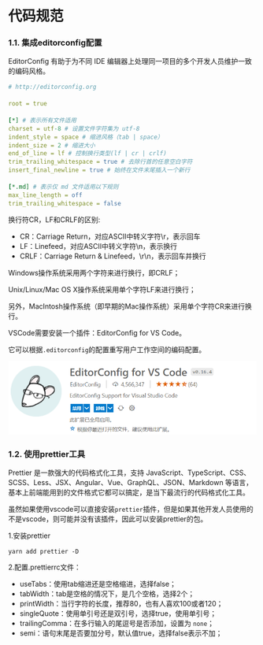 # 代码规范

### 1.1. 集成editorconfig配置

EditorConfig 有助于为不同 IDE 编辑器上处理同一项目的多个开发人员维护一致的编码风格。

```yaml
# http://editorconfig.org

root = true

[*] # 表示所有文件适用
charset = utf-8 # 设置文件字符集为 utf-8
indent_style = space # 缩进风格（tab | space）
indent_size = 2 # 缩进大小
end_of_line = lf # 控制换行类型(lf | cr | crlf)
trim_trailing_whitespace = true # 去除行首的任意空白字符
insert_final_newline = true # 始终在文件末尾插入一个新行

[*.md] # 表示仅 md 文件适用以下规则
max_line_length = off
trim_trailing_whitespace = false
```



换行符CR，LF和CRLF的区别:

- CR：Carriage Return，对应ASCII中转义字符\r，表示回车
- LF：Linefeed，对应ASCII中转义字符\n，表示换行
- CRLF：Carriage Return & Linefeed，\r\n，表示回车并换行

Windows操作系统采用两个字符来进行换行，即CRLF；

Unix/Linux/Mac OS X操作系统采用单个字符LF来进行换行；

另外，MacIntosh操作系统（即早期的Mac操作系统）采用单个字符CR来进行换行。



VSCode需要安装一个插件：EditorConfig for VS Code。

它可以根据`.editorconfig`的配置重写用户工作空间的编码配置。

![image-20220127142716641](https://raw.githubusercontent.com/liujiaqi222/images/master/pics/image-20220127142716641.png)

### 1.2. 使用prettier工具

Prettier 是一款强大的代码格式化工具，支持 JavaScript、TypeScript、CSS、SCSS、Less、JSX、Angular、Vue、GraphQL、JSON、Markdown 等语言，基本上前端能用到的文件格式它都可以搞定，是当下最流行的代码格式化工具。

虽然如果使用vscode可以直接安装`prettier`插件，但是如果其他开发人员使用的不是vscode，则可能并没有该插件，因此可以安装prettier的包。

1.安装prettier

```shell
yarn add prettier -D
```

2.配置.prettierrc文件：

* useTabs：使用tab缩进还是空格缩进，选择false；
* tabWidth：tab是空格的情况下，是几个空格，选择2个；
* printWidth：当行字符的长度，推荐80，也有人喜欢100或者120；
* singleQuote：使用单引号还是双引号，选择true，使用单引号；
* trailingComma：在多行输入的尾逗号是否添加，设置为 `none`；
* semi：语句末尾是否要加分号，默认值true，选择false表示不加；